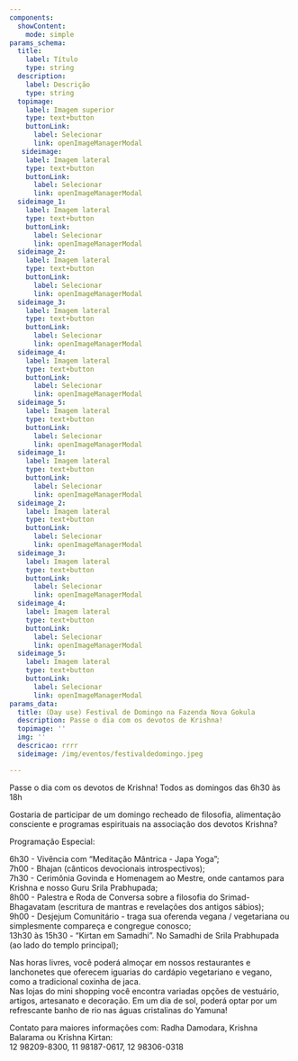 ```yaml
---
components:
  showContent:
    mode: simple
params_schema:
  title:
    label: Título
    type: string
  description:
    label: Descrição
    type: string
  topimage:
    label: Imagem superior
    type: text+button
    buttonLink:
      label: Selecionar
      link: openImageManagerModal
   sideimage:
    label: Imagem lateral
    type: text+button
    buttonLink:
      label: Selecionar
      link: openImageManagerModal
  sideimage_1:
    label: Imagem lateral
    type: text+button
    buttonLink:
      label: Selecionar
      link: openImageManagerModal
  sideimage_2:
    label: Imagem lateral
    type: text+button
    buttonLink:
      label: Selecionar
      link: openImageManagerModal
  sideimage_3:
    label: Imagem lateral
    type: text+button
    buttonLink:
      label: Selecionar
      link: openImageManagerModal
  sideimage_4:
    label: Imagem lateral
    type: text+button
    buttonLink:
      label: Selecionar
      link: openImageManagerModal
  sideimage_5:
    label: Imagem lateral
    type: text+button
    buttonLink:
      label: Selecionar
      link: openImageManagerModal
  sideimage_1:
    label: Imagem lateral
    type: text+button
    buttonLink:
      label: Selecionar
      link: openImageManagerModal
  sideimage_2:
    label: Imagem lateral
    type: text+button
    buttonLink:
      label: Selecionar
      link: openImageManagerModal
  sideimage_3:
    label: Imagem lateral
    type: text+button
    buttonLink:
      label: Selecionar
      link: openImageManagerModal
  sideimage_4:
    label: Imagem lateral
    type: text+button
    buttonLink:
      label: Selecionar
      link: openImageManagerModal
  sideimage_5:
    label: Imagem lateral
    type: text+button
    buttonLink:
      label: Selecionar
      link: openImageManagerModal
params_data:
  title: (Day use) Festival de Domingo na Fazenda Nova Gokula
  description: Passe o dia com os devotos de Krishna!
  topimage: ''
  img: ''
  descricao: rrrr
  sideimage: /img/eventos/festivaldedomingo.jpeg

---
```


Passe o dia com os devotos de Krishna!
Todos as domingos das 6h30 às 18h

Gostaria de participar de um domingo recheado de filosofia, alimentação consciente e programas espirituais na associação dos devotos Krishna?

Programação Especial:

6h30 - Vivência com “Meditação Mântrica - Japa Yoga”;  
7h00 - Bhajan (cânticos devocionais introspectivos);  
7h30 - Cerimônia Govinda e Homenagem ao Mestre, onde cantamos para Krishna e nosso Guru Srila Prabhupada;  
8h00 - Palestra e Roda de Conversa sobre a filosofia do Srimad-Bhagavatam (escritura de mantras e revelações dos antigos sábios);  
9h00 - Desjejum Comunitário - traga sua oferenda vegana / vegetariana ou simplesmente compareça e congregue conosco;  
13h30 às 15h30 - “Kirtan em Samadhi”. No Samadhi de Srila Prabhupada (ao lado do templo principal);

Nas horas livres, você poderá almoçar em nossos restaurantes e lanchonetes que oferecem iguarias do cardápio vegetariano e vegano, como a tradicional coxinha de jaca.   
Nas lojas do mini shopping você encontra variadas opções de vestuário, artigos, artesanato e decoração. Em um dia de sol, poderá optar por um refrescante banho de rio nas águas cristalinas do Yamuna!

Contato para maiores informações com:
Radha Damodara, Krishna Balarama ou Krishna Kirtan:  
12 98209-8300, 11 98187-0617, 12 98306-0318